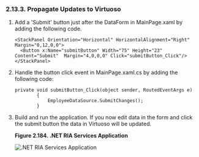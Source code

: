 <div id="installnetriavdcrprup" class="section">

<div class="titlepage">

<div>

<div>

### 2.13.3. Propagate Updates to Virtuoso

</div>

</div>

</div>

<div class="orderedlist">

1.  Add a 'Submit' button just after the DataForm in MainPage.xaml by
    adding the following code.

    ``` programlisting
    <StackPanel Orientation="Horizontal" HorizontalAlignment="Right" Margin="0,12,0,0">
      <Button x:Name="submitButton" Width="75" Height="23"  Content="Submit"  Margin="4,0,0,0" Click="submitButton_Click"/>
    </StackPanel>
    ```

2.  Handle the button click event in MainPage.xaml.cs by adding the
    following code:

    ``` programlisting
    private void submitButton_Click(object sender, RoutedEventArgs e)
            {
                EmployeeDataSource.SubmitChanges();
            }
    ```

3.  Build and run the application. If you now edit data in the form and
    click the submit button the data in Virtuoso will be updated.

    <div class="figure-float">

    <div id="riad4" class="figure">

    **Figure 2.184. .NET RIA Services Application**

    <div class="figure-contents">

    <div class="mediaobject">

    ![.NET RIA Services Application](images/ui/riad4.png)

    </div>

    </div>

    </div>

      

    </div>

</div>

</div>
